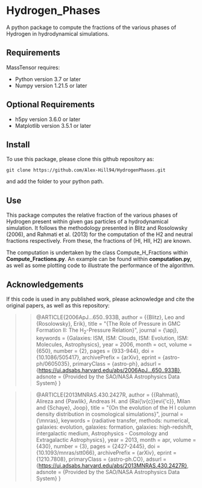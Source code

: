 # Hydrogen_Phases
A python package to compute the fractions of the various phases of Hydrogen in hydrodynamical simulations.

## Requirements

MassTensor requires:

* Python version 3.7 or later
* Numpy version 1.21.5 or later

## Optional Requirements

* h5py version 3.6.0 or later
* Matplotlib version 3.5.1 or later 

## Install

To use this package, please clone this github repository as:

`git clone https://github.com/Alex-Hill94/HydrogenPhases.git`

and add the folder to your python path. 

## Use

This package computes the relative fraction of the various phases of Hydrogen present within given gas particles of a hydrodynamical simulation. It follows the methodology presented in Blitz and Rosolowsky (2006), and Rahmati et al. (2013) for the computation of the H2 and neutral fractions respectively. From these, the fractions of (HI, HII, H2) are known. 

The computation is undertaken by the class Compute_H_Fractions within **Compute_Fractions.py**. An example can be found within **computation.py**, as well as some plotting code to illustrate the performance of the algorithm.

## Acknowledgements 

If this code is used in any published work, please acknowledge and cite the original papers, as well as this repository:

>> @ARTICLE{2006ApJ...650..933B,
       author = {{Blitz}, Leo and {Rosolowsky}, Erik},
        title = "{The Role of Pressure in GMC Formation II: The H$_{2}$-Pressure Relation}",
      journal = {\apj},
     keywords = {Galaxies: ISM, ISM: Clouds, ISM: Evolution, ISM: Molecules, Astrophysics},
         year = 2006,
        month = oct,
       volume = {650},
       number = {2},
        pages = {933-944},
          doi = {10.1086/505417},
archivePrefix = {arXiv},
       eprint = {astro-ph/0605035},
 primaryClass = {astro-ph},
       adsurl = {https://ui.adsabs.harvard.edu/abs/2006ApJ...650..933B},
      adsnote = {Provided by the SAO/NASA Astrophysics Data System}
}

>> @ARTICLE{2013MNRAS.430.2427R,
       author = {{Rahmati}, Alireza and {Pawlik}, Andreas H. and {Rai{\v{c}}evi{\'c}}, Milan and {Schaye}, Joop},
        title = "{On the evolution of the H I column density distribution in cosmological simulations}",
      journal = {\mnras},
     keywords = {radiative transfer, methods: numerical, galaxies: evolution, galaxies: formation, galaxies: high-redshift, intergalactic medium, Astrophysics - Cosmology and Extragalactic Astrophysics},
         year = 2013,
        month = apr,
       volume = {430},
       number = {3},
        pages = {2427-2445},
          doi = {10.1093/mnras/stt066},
archivePrefix = {arXiv},
       eprint = {1210.7808},
 primaryClass = {astro-ph.CO},
       adsurl = {https://ui.adsabs.harvard.edu/abs/2013MNRAS.430.2427R},
      adsnote = {Provided by the SAO/NASA Astrophysics Data System}
}





